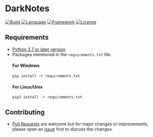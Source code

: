 # DarkNotes

[![Build](https://img.shields.io/badge/Build-Passing-red?style=for-the-badge&logo=appveyor)]()
[![Language](https://img.shields.io/badge/Written%20Language-Python-9cf?style=for-the-badge)](https://python.org/about/)
[![Framework](https://img.shields.io/badge/Framework-PyQt5-important?style=for-the-badge)](https://riverbankcomputing.com/software/pyqt/download)
[![License](https://img.shields.io/badge/License-MIT-green?style=for-the-badge)](https://raw.githubusercontent.com/lakshya076/DarkNotes/master/LICENSE)

## Requirements
- [Python 3.7 or later version](https://www.python.org/downloads/)
- Packages mentioned in the `requirements.txt` file.
  #### For Windows
  ```
  pip install -r requirements.txt
  ```
  #### For Linux/Unix
  ```
  pip3 install -r requirements.txt
  ```
  
## Contributing
- [Pull Requests](https://github.com/lakshya076/DarkNotes/pulls) are welcome but for major changes or improvements, please open an [issue](https://github.com/lakshya076/DarkNotes/issues) first to discuss the changes.

